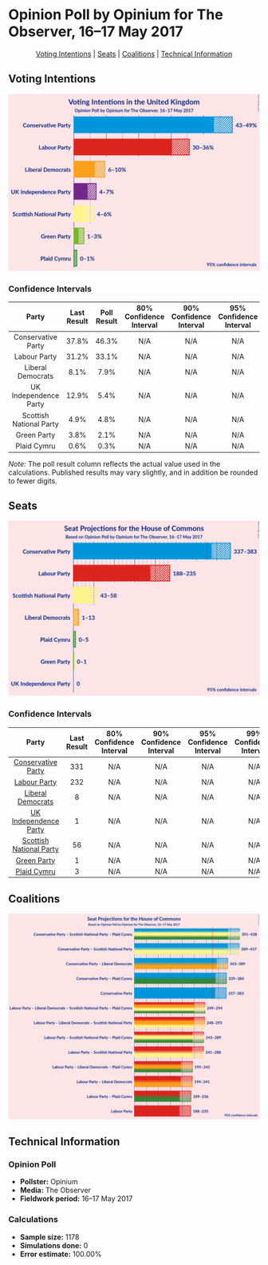 # Opinion Poll by Opinium for The Observer, 16–17 May 2017

<p align="center"><a href="#voting-intentions">Voting Intentions</a> | <a href="#seats">Seats</a> | <a href="#coalitions">Coalitions</a> | <a href="#technical-information">Technical Information</a></p>

## Voting Intentions

![Graph with voting intentions not yet produced](2017-05-17-Opinium.png "Voting Intentions")

### Confidence Intervals

| Party | Last Result | Poll Result | 80% Confidence Interval | 90% Confidence Interval | 95% Confidence Interval | 99% Confidence Interval |
|:-----:|:-----------:|:-----------:|:-----------------------:|:-----------------------:|:-----------------------:|:-----------------------:|
| Conservative Party | 37.8% | 46.3% | N/A |N/A |N/A |N/A |
| Labour Party | 31.2% | 33.1% | N/A |N/A |N/A |N/A |
| Liberal Democrats | 8.1% | 7.9% | N/A |N/A |N/A |N/A |
| UK Independence Party | 12.9% | 5.4% | N/A |N/A |N/A |N/A |
| Scottish National Party | 4.9% | 4.8% | N/A |N/A |N/A |N/A |
| Green Party | 3.8% | 2.1% | N/A |N/A |N/A |N/A |
| Plaid Cymru | 0.6% | 0.3% | N/A |N/A |N/A |N/A |

*Note:* The poll result column reflects the actual value used in the calculations. Published results may vary slightly, and in addition be rounded to fewer digits.

## Seats

![Graph with seats not yet produced](2017-05-17-Opinium-seats.png "Seats")

### Confidence Intervals

| Party | Last Result | 80% Confidence Interval | 90% Confidence Interval | 95% Confidence Interval | 99% Confidence Interval |
|:-----:|:-----------:|:-----------------------:|:-----------------------:|:-----------------------:|:-----------------------:|
| <a href="#conservative-party">Conservative Party</a> | 331 | N/A |N/A |N/A |N/A |
| <a href="#labour-party">Labour Party</a> | 232 | N/A |N/A |N/A |N/A |
| <a href="#liberal-democrats">Liberal Democrats</a> | 8 | N/A |N/A |N/A |N/A |
| <a href="#uk-independence-party">UK Independence Party</a> | 1 | N/A |N/A |N/A |N/A |
| <a href="#scottish-national-party">Scottish National Party</a> | 56 | N/A |N/A |N/A |N/A |
| <a href="#green-party">Green Party</a> | 1 | N/A |N/A |N/A |N/A |
| <a href="#plaid-cymru">Plaid Cymru</a> | 3 | N/A |N/A |N/A |N/A |


## Coalitions

![Graph with coalitions seats not yet produced](2017-05-17-Opinium-coalitions-seats.png "Coalitions Seats")

## Technical Information

### Opinion Poll

+ **Pollster:** Opinium
+ **Media:** The Observer
+ **Fieldwork period:** 16–17 May 2017

### Calculations

+ **Sample size:** 1178
+ **Simulations done:** 0
+ **Error estimate:** 100.00%

